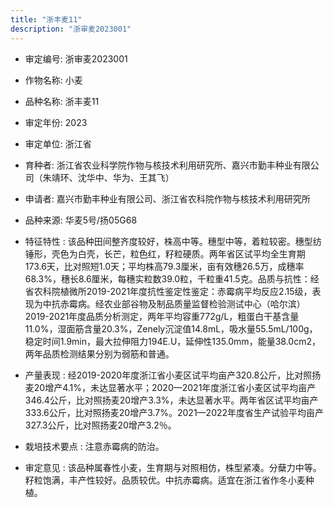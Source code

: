```yaml
---
title: "浙丰麦11"
description: "浙审麦2023001"
---
```

* 审定编号:  浙审麦2023001

*  作物名称:  小麦

*  品种名称:  浙丰麦11

*  审定年份:  2023

*  审定单位:  浙江省

* 育种者:  浙江省农业科学院作物与核技术利用研究所、嘉兴市勤丰种业有限公司（朱靖环、沈华中、华为、王其飞）

*  申请者:  嘉兴市勤丰种业有限公司、浙江省农科院作物与核技术利用研究所

*  品种来源:  华麦5号/扬05G68

*  特征特性 : 
该品种田间整齐度较好，株高中等。穗型中等，着粒较密。穗型纺锤形，壳色为白壳，长芒，粒色红，籽粒硬质。两年省区试平均全生育期173.6天，比对照短1.0天；平均株高79.3厘米，亩有效穗26.5万，成穗率68.3%，穗长8.6厘米，每穗实粒数39.0粒，千粒重41.5克。品质与抗性：经省农科院植微所2019-2021年度抗性鉴定性鉴定：赤霉病平均反应2.15级，表现为中抗赤霉病。经农业部谷物及制品质量监督检验测试中心（哈尔滨）2019-2021年度品质分析测定，两年平均容重772g/L，粗蛋白干基含量11.0%，湿面筋含量20.3%，Zenely沉淀值14.8mL，吸水量55.5mL/100g，稳定时间1.9min，最大拉伸阻力194E.U，延伸性135.0mm，能量38.0cm2，两年品质检测结果分别为弱筋和普通。
 
*  产量表现 : 
经2019-2020年度浙江省小麦区试平均亩产320.8公斤，比对照扬麦20增产4.1%，未达显著水平；2020—2021年度浙江省小麦区试平均亩产346.4公斤，比对照扬麦20增产3.3%，未达显著水平。两年省区试平均亩产333.6公斤，比对照扬麦20增产3.7%。2021—2022年度省生产试验平均亩产327.3公斤，比对照扬麦20增产3.2％。

*  栽培技术要点 : 
注意赤霉病的防治。

*  审定意见 : 
该品种属春性小麦，生育期与对照相仿，株型紧凑。分蘖力中等。籽粒饱满，丰产性较好。品质较优。中抗赤霉病。适宜在浙江省作冬小麦种植。
